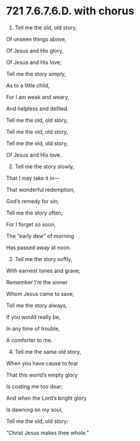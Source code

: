 # 721 7.6.7.6.D. with chorus

1.  Tell me the old, old story,

Of unseen things above,

Of Jesus and His glory,

Of Jesus and His love;

Tell me the story simply,

As to a little child,

For I am weak and weary,

And helpless and defiled.

Tell me the old, old story,

Tell me the old, old story,

Tell me the old, old story,

Of Jesus and His love.

2.  Tell me the story slowly,

That I may take it in—

That wonderful redemption,

God’s remedy for sin;

Tell me the story often,

For I forget so soon,

The “early dew” of morning

Has passed away at noon.

3.  Tell me the story softly,

With earnest tones and grave;

Remember I’m the sinner

Whom Jesus came to save;

Tell me the story always,

If you would really be,

In any time of trouble,

A comforter to me.

4.  Tell me the same old story,

When you have cause to fear

That this world’s empty glory

Is costing me too dear;

And when the Lord’s bright glory

Is dawning on my soul,

Tell me the old, old story:

“Christ Jesus makes thee whole.”

